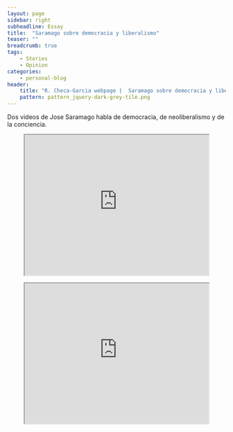 ```yaml
---
layout: page
sidebar: right
subheadline: Essay
title:  "Saramago sobre democracia y liberalismo"
teaser: ""
breadcrumb: true
tags:
    - Stories
    - Opinion
categories:
    - personal-blog
header:
    title: "R. Checa-Garcia webpage |  Saramago sobre democracia y liberalismo"
    pattern: pattern_jquery-dark-grey-tile.png
---
```


Dos videos de Jose Saramago habla de democracia, de neoliberalismo y de la conciencia.

<p align="center">
<iframe width="425" height="325" src="https://www.youtube.com/embed/gDMF4XgGbV4" frameborder="3" allow="accelerometer; autoplay; encrypted-media; gyroscope; picture-in-picture" allowfullscreen></iframe>
</p>

<p align="center">
<iframe width="425" height="325" src="https://www.youtube.com/embed/MzNRa2e7Miw" frameborder="3" allow="accelerometer; autoplay; encrypted-media; gyroscope; picture-in-picture" allowfullscreen></iframe>
</p>
